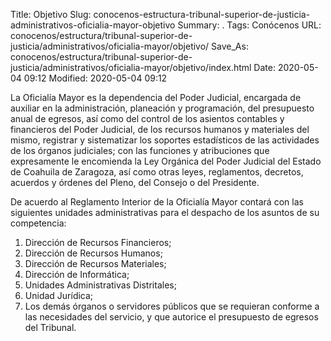 Title: Objetivo
Slug: conocenos-estructura-tribunal-superior-de-justicia-administrativos-oficialia-mayor-objetivo
Summary: .
Tags: Conócenos
URL: conocenos/estructura/tribunal-superior-de-justicia/administrativos/oficialia-mayor/objetivo/
Save_As: conocenos/estructura/tribunal-superior-de-justicia/administrativos/oficialia-mayor/objetivo/index.html
Date: 2020-05-04 09:12
Modified: 2020-05-04 09:12



La Oficialía Mayor es la dependencia del Poder Judicial, encargada de auxiliar en la administración, planeación y programación, del presupuesto anual de egresos, así como del control de los asientos contables y financieros del Poder Judicial, de los recursos humanos y materiales del mismo, registrar y sistematizar los soportes estadísticos de las actividades de los órganos judiciales; con las funciones y atribuciones que expresamente le encomienda la Ley Orgánica del Poder Judicial del Estado de Coahuila de Zaragoza, así como otras leyes, reglamentos, decretos, acuerdos y órdenes del Pleno, del Consejo o del Presidente.

De acuerdo al Reglamento Interior de la Oficialía Mayor contará con las siguientes unidades administrativas para el despacho de los asuntos de su competencia:

1. Dirección de Recursos Financieros;
2. Dirección de Recursos Humanos;
3. Dirección de Recursos Materiales;
4. Dirección de Informática;
5. Unidades Administrativas Distritales;
6. Unidad Jurídica;
7. Los demás órganos o servidores públicos que se requieran conforme a las necesidades del servicio, y que autorice el presupuesto de egresos del Tribunal.



